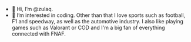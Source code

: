 - 👋 Hi, I’m @zulaq.
- 👀 I’m interested in coding. Other than that I love sports such as football, F1 and speedway, as well as the automotive industry. I also like playing games such as Valorant or COD and I'm a big fan of everything connected with FNAF. 

<!---
zulaq/zulaq is a ✨ special ✨ repository because its `README.md` (this file) appears on your GitHub profile.
You can click the Preview link to take a look at your changes.
--->
